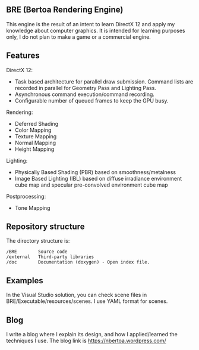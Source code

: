 ## BRE (Bertoa Rendering Engine)

This engine is the result of an intent to learn DirectX 12 and apply my knowledge about computer graphics. It is intended for learning purposes only, I do not plan to make a game or a commercial engine. 

## Features

DirectX 12:
- Task based architecture for parallel draw submission. Command lists are recorded in parallel for Geometry Pass and Lighting Pass.
- Asynchronous command execution/command recording.
- Configurable number of queued frames to keep the GPU busy.

Rendering:
- Deferred Shading
- Color Mapping
- Texture Mapping
- Normal Mapping
- Height Mapping

Lighting:
- Physically Based Shading (PBR) based on smoothness/metalness
- Image Based Lighting (IBL) based on diffuse irradiance environment cube map and specular pre-convolved environment cube map
 
Postprocessing:
- Tone Mapping

## Repository structure
The directory structure is:

	/BRE		Source code
	/external	Third-party libraries
	/doc		Documentation (doxygen) - Open index file.

## Examples

In the Visual Studio solution, you can check scene files in BRE/Executable/resources/scenes. I use YAML format for scenes.


## Blog

I write a blog where I explain its design, and how I applied/learned the techniques I use.
The blog link is https://nbertoa.wordpress.com/
